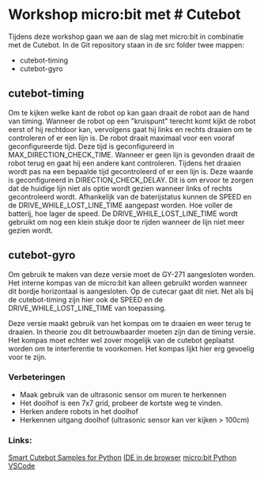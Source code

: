 
# Workshop micro:bit met # Cutebot
Tijdens deze workshop gaan we aan de slag met micro:bit in combinatie met de Cutebot. In de Git repository staan in de src folder twee mappen:

- cutebot-timing
- cutebot-gyro

## cutebot-timing
Om te kijken welke kant de robot op kan gaan draait de robot aan de hand van timing. Wanneer de robot op een "kruispunt" terecht komt kijkt de robot eerst of hij rechtdoor kan, vervolgens gaat hij links en rechts draaien om te controleren of er een lijn is. De robot draait maximaal voor een vooraf geconfigureerde tijd. Deze tijd is geconfigureerd in MAX_DIRECTION_CHECK_TIME. Wanneer er geen lijn is gevonden draait de robot terug en gaat hij een andere kant controleren. Tijdens het draaien wordt pas na een bepaalde tijd gecontroleerd of er een lijn is. Deze waarde is geconfigureerd in DIRECTION_CHECK_DELAY. Dit is om ervoor te zorgen dat de huidige lijn niet als optie wordt gezien wanneer links of rechts gecontroleerd wordt. Afhankelijk van de baterijstatus kunnen de SPEED en de DRIVE_WHILE_LOST_LINE_TIME aangepast worden. Hoe voller de batterij, hoe lager de speed. De DRIVE_WHILE_LOST_LINE_TIME wordt gebruikt om nog een klein stukje door te rijden wanneer de lijn niet meer gezien wordt.

## cutebot-gyro
Om gebruik te maken van deze versie moet de GY-271 aangesloten worden. Het interne kompas van de micro:bit kan alleen gebruikt worden wanneer dit bordje horizontaal is aangesloten. Op de cutecar gaat dit niet. Net als bij de cutebot-timing zijn hier ook de SPEED en de DRIVE_WHILE_LOST_LINE_TIME van toepassing.

Deze versie maakt gebruik van het kompas om te draaien en weer terug te draaien. In theorie zou dit betrouwbaarder moeten zijn dan de timing versie. Het kompas moet echter wel zover mogelijk van de cutebot geplaatst worden om te interferentie te voorkomen. Het kompas lijkt hier erg gevoelig voor te zijn.

### Verbeteringen
- Maak gebruik van de ultrasonic sensor om muren te herkennen
- Het doolhof is een 7x7 grid, probeer de kortste weg te vinden.
- Herken andere robots in het doolhof
- Herkennen uitgang doolhof (ultrasonic sensor kan ver kijken > 100cm)

### Links:
[Smart Cutebot Samples for Python](https://www.elecfreaks.com/learn-en/microbitKit/smart_cutebot/cutebot-python.html)
[IDE in de browser](https://python.microbit.org/v/beta)
[micro:bit Python VSCode](https://marketplace.visualstudio.com/items?itemName=MAKinteract.micro-bit-python)






